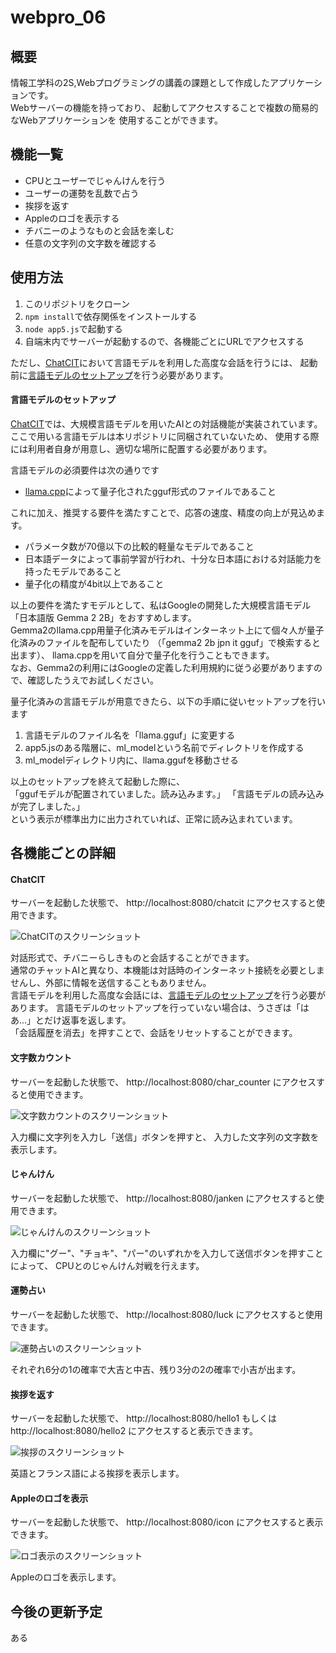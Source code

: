 # webpro_06
## 概要
情報工学科の2S,Webプログラミングの講義の課題として作成したアプリケーションです。  
Webサーバーの機能を持っており、
起動してアクセスすることで複数の簡易的なWebアプリケーションを
使用することができます。  

## 機能一覧
- CPUとユーザーでじゃんけんを行う
- ユーザーの運勢を乱数で占う
- 挨拶を返す
- Appleのロゴを表示する
- チバニーのようなものと会話を楽しむ
- 任意の文字列の文字数を確認する

## 使用方法
1. このリポジトリをクローン
1. ```npm install```で依存関係をインストールする
1. ```node app5.js```で起動する
1. 自端末内でサーバーが起動するので、各機能ごとにURLでアクセスする

ただし、[ChatCIT](#chatcit)において言語モデルを利用した高度な会話を行うには、
起動前に[言語モデルのセットアップ](#言語モデルのセットアップ)を行う必要があります。

#### 言語モデルのセットアップ
[ChatCIT](#chatcit)では、大規模言語モデルを用いたAIとの対話機能が実装されています。
ここで用いる言語モデルは本リポジトリに同梱されていないため、
使用する際には利用者自身が用意し、適切な場所に配置する必要があります。
  
言語モデルの必須要件は次の通りです
 - [llama.cpp](https://github.com/ggerganov/llama.cpp)によって量子化されたgguf形式のファイルであること
  
これに加え、推奨する要件を満たすことで、応答の速度、精度の向上が見込めます。
 - パラメータ数が70億以下の比較的軽量なモデルであること
 - 日本語データによって事前学習が行われ、十分な日本語における対話能力を持ったモデルであること
 - 量子化の精度が4bit以上であること

以上の要件を満たすモデルとして、私はGoogleの開発した大規模言語モデル「日本語版 Gemma 2 2B」をおすすめします。  
Gemma2のllama.cpp用量子化済みモデルはインターネット上にて個々人が量子化済みのファイルを配布していたり
（「gemma2 2b jpn it gguf」で検索すると出ます）、
llama.cppを用いて自分で量子化を行うこともできます。  
なお、Gemma2の利用にはGoogleの定義した利用規約に従う必要がありますので、確認したうえでお試しください。

量子化済みの言語モデルが用意できたら、以下の手順に従いセットアップを行います
1. 言語モデルのファイル名を「llama.gguf」に変更する
1. app5.jsのある階層に、ml_modelという名前でディレクトリを作成する
1. ml_modelディレクトリ内に、llama.ggufを移動させる

以上のセットアップを終えて起動した際に、  
「ggufモデルが配置されていました。読み込みます。」
「言語モデルの読み込みが完了しました。」  
という表示が標準出力に出力されていれば、正常に読み込まれています。

## 各機能ごとの詳細

#### ChatCIT
サーバーを起動した状態で、
http://localhost:8080/chatcit
にアクセスすると使用できます。

![ChatCITのスクリーンショット](https://github.com/user-attachments/assets/7d1f02fd-f65a-4975-9493-d39028431e4f)

対話形式で、チバニーらしきものと会話することができます。  
通常のチャットAIと異なり、本機能は対話時のインターネット接続を必要としませんし、外部に情報を送信することもありません。  
言語モデルを利用した高度な会話には、[言語モデルのセットアップ](#言語モデルのセットアップ)を行う必要があります。
言語モデルのセットアップを行っていない場合は、うさぎは「はあ...」とだけ返事を返します。  
「会話履歴を消去」を押すことで、会話をリセットすることができます。


#### 文字数カウント
サーバーを起動した状態で、
http://localhost:8080/char_counter
にアクセスすると使用できます。

![文字数カウントのスクリーンショット](https://github.com/user-attachments/assets/df04bfa6-bc4b-4f10-8605-fb2b53fccc16)

入力欄に文字列を入力し「送信」ボタンを押すと、
入力した文字列の文字数を表示します。


#### じゃんけん
サーバーを起動した状態で、
http://localhost:8080/janken
にアクセスすると使用できます。


![じゃんけんのスクリーンショット](https://github.com/user-attachments/assets/4886cf59-8f46-4eec-b673-6fe91edeff62)

入力欄に"グー"、"チョキ"、"パー"のいずれかを入力して送信ボタンを押すことによって、
CPUとのじゃんけん対戦を行えます。


#### 運勢占い
サーバーを起動した状態で、
http://localhost:8080/luck
にアクセスすると使用できます。

![運勢占いのスクリーンショット](https://github.com/user-attachments/assets/63724718-b8f2-41b0-b804-486d309318eb)

それぞれ6分の1の確率で大吉と中吉、残り3分の2の確率で小吉が出ます。


#### 挨拶を返す
サーバーを起動した状態で、
http://localhost:8080/hello1
もしくは
http://localhost:8080/hello2
にアクセスすると表示できます。

![挨拶のスクリーンショット](https://github.com/user-attachments/assets/18cd8fe9-b955-4350-af8c-0f95c703c994)

英語とフランス語による挨拶を表示します。

#### Appleのロゴを表示
サーバーを起動した状態で、
http://localhost:8080/icon
にアクセスすると表示できます。

![ロゴ表示のスクリーンショット](https://github.com/user-attachments/assets/62c647d1-fadf-4780-99ca-c6a6e5b86111)


Appleのロゴを表示します。

## 今後の更新予定
ある
